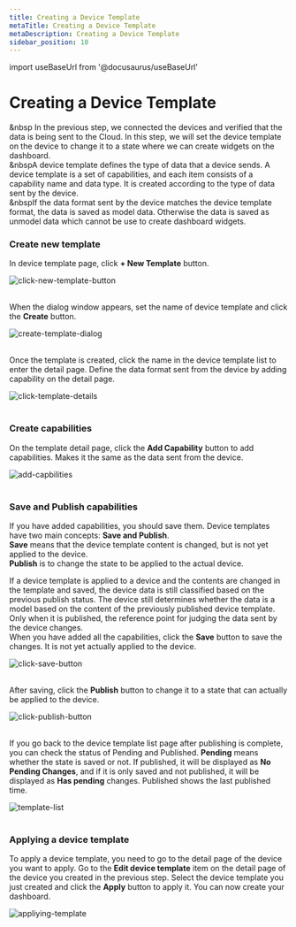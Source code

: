 ```yaml
---
title: Creating a Device Template
metaTitle: Creating a Device Template
metaDescription: Creating a Device Template
sidebar_position: 10
---
```


import useBaseUrl from '@docusaurus/useBaseUrl'

# Creating a Device Template

&nbsp In the previous step, we connected the devices and verified that the data is being sent to the Cloud. In this step, we will set the device template on the device to change it to a state where we can create widgets on the dashboard. <br/>
&nbspA device template defines the type of data that a device sends.
A device template is a set of capabilities, and each item consists of a capability name and data type. It is created according to the type of data sent by the device. <br/>
&nbspIf the data format sent by the device matches the device template format, the data is saved as model data. Otherwise the data is saved as unmodel data which cannot be use to create dashboard widgets.

### Create new template

In device template page, click **+ New Template** button.

<div>
    <img alt="click-new-template-button" src={useBaseUrl('/img/quickstart/create-template/create_template1.png')} />
</div>
<br />

When the dialog window appears, set the name of device template and click the **Create** button.

<div>
    <img alt="create-template-dialog" src={useBaseUrl('/img/quickstart/create-template/create_template2.png')} />
</div>
<br />

Once the template is created, click the name in the device template list to enter the detail page.
Define the data format sent from the device by adding capability on the detail page.

<div>
    <img alt="click-template-details" src={useBaseUrl('/img/quickstart/create-template/create_template3.png')} />
</div>
<br />

### Create capabilities

On the template detail page, click the **Add Capability** button to add capabilities. Makes it the same as the data sent from the device.

<div>
    <img alt="add-capbilities" src={useBaseUrl('/img/quickstart/create-template/create_template4.png')} />
</div>
<br />

### Save and Publish capabilities

If you have added capabilities, you should save them. Device templates have two main concepts: **Save and Publish**. <br />
**Save** means that the device template content is changed, but is not yet applied to the device. <br />
**Publish** is to change the state to be applied to the actual device.

If a device template is applied to a device and the contents are changed in the template and saved, the device data is still classified based on the previous publish status. The device still determines whether the data is a model based on the content of the previously published device template. Only when it is published, the reference point for judging the data sent by the device changes. <br/>
When you have added all the capabilities, click the **Save** button to save the changes.
It is not yet actually applied to the device.

<div>
    <img alt="click-save-button" src={useBaseUrl('/img/quickstart/create-template/create_template5.png')} />
</div>
<br />

After saving, click the **Publish** button to change it to a state that can actually be applied to the device.

<div>
    <img alt="click-publish-button" src={useBaseUrl('/img/quickstart/create-template/create_template6.png')} />
</div>
<br />

If you go back to the device template list page after publishing is complete, you can check the status of Pending and Published.
**Pending** means whether the state is saved or not. If published, it will be displayed as **No Pending Changes**, and if it is only saved and not published, it will be displayed as **Has pending** changes. Published shows the last published time.

<div>
    <img alt="template-list" src={useBaseUrl('/img/quickstart/create-template/create_template7.png')} />
</div>
<br />

### Applying a device template

To apply a device template, you need to go to the detail page of the device you want to apply. Go to the **Edit device template** item on the detail page of the device you created in the previous step. Select the device template you just created and click the **Apply** button to apply it. You can now create your dashboard.

<div>
    <img alt="appliying-template" src={useBaseUrl('/img/quickstart/create-template/create_template8.png')} />
</div>
<br />
